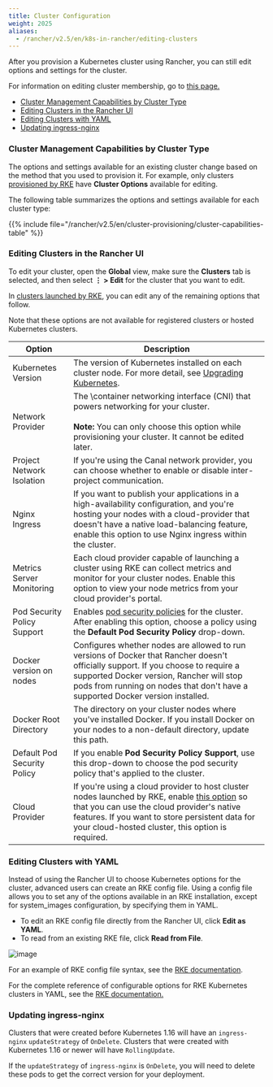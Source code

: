 ```yaml
---
title: Cluster Configuration
weight: 2025
aliases:
  - /rancher/v2.5/en/k8s-in-rancher/editing-clusters
---
```


After you provision a Kubernetes cluster using Rancher, you can still edit options and settings for the cluster.

For information on editing cluster membership, go to [this page.]({{<baseurl>}}/rancher/v2.5/en/cluster-admin/cluster-access/cluster-members)

- [Cluster Management Capabilities by Cluster Type](#cluster-management-capabilities-by-cluster-type)
- [Editing Clusters in the Rancher UI](#editing-clusters-in-the-rancher-ui)
- [Editing Clusters with YAML](#editing-clusters-with-yaml)
- [Updating ingress-nginx](#updating-ingress-nginx)

### Cluster Management Capabilities by Cluster Type

The options and settings available for an existing cluster change based on the method that you used to provision it. For example, only clusters [provisioned by RKE]({{<baseurl>}}/rancher/v2.5/en/cluster-provisioning/rke-clusters/) have **Cluster Options** available for editing.

The following table summarizes the options and settings available for each cluster type:

{{% include file="/rancher/v2.5/en/cluster-provisioning/cluster-capabilities-table" %}}

### Editing Clusters in the Rancher UI

To edit your cluster, open the **Global** view, make sure the **Clusters** tab is selected, and then select **&#8942; > Edit** for the cluster that you want to edit.

In [clusters launched by RKE]({{<baseurl>}}/rancher/v2.5/en/cluster-provisioning/rke-clusters/), you can edit any of the remaining options that follow.

Note that these options are not available for registered clusters or hosted Kubernetes clusters.

Option | Description |
---------|----------|
 Kubernetes Version | The version of Kubernetes installed on each cluster node. For more detail, see [Upgrading Kubernetes]({{<baseurl>}}/rancher/v2.5/en/cluster-admin/upgrading-kubernetes). |
 Network Provider | The \container networking interface (CNI) that powers networking for your cluster.<br/><br/>**Note:** You can only choose this option while provisioning your cluster. It cannot be edited later. |
 Project Network Isolation | If you're using the Canal network provider, you can choose whether to enable or disable inter-project communication. |
 Nginx Ingress | If you want to publish your applications in a high-availability configuration, and you're hosting your nodes with a cloud-provider that doesn't have a native load-balancing feature, enable this option to use Nginx ingress within the cluster. |
 Metrics Server Monitoring | Each cloud provider capable of launching a cluster using RKE can collect metrics and monitor for your cluster nodes. Enable this option to view your node metrics from your cloud provider's portal. |
 Pod Security Policy Support | Enables [pod security policies]({{<baseurl>}}/rancher/v2.5/en/admin-settings/pod-security-policies/) for the cluster. After enabling this option, choose a policy using the **Default Pod Security Policy** drop-down. |
 Docker version on nodes | Configures whether nodes are allowed to run versions of Docker that Rancher doesn't officially support. If you choose to require a supported Docker version, Rancher will stop pods from running on nodes that don't have a supported Docker version installed. |
 Docker Root Directory | The directory on your cluster nodes where you've installed Docker. If you install Docker on your nodes to a non-default directory, update this path. |
 Default Pod Security Policy | If you enable **Pod Security Policy Support**, use this drop-down to choose the pod security policy that's applied to the cluster. |
 Cloud Provider | If you're using a cloud provider to host cluster nodes launched by RKE, enable [this option]({{<baseurl>}}/rancher/v2.5/en/cluster-provisioning/rke-clusters/options/cloud-providers/) so that you can use the cloud provider's native features. If you want to store persistent data for your cloud-hosted cluster, this option is required.  |

### Editing Clusters with YAML

Instead of using the Rancher UI to choose Kubernetes options for the cluster, advanced users can create an RKE config file. Using a config file allows you to set any of the options available in an RKE installation, except for system_images configuration, by specifying them in YAML.

- To edit an RKE config file directly from the Rancher UI, click **Edit as YAML**.
- To read from an existing RKE file, click **Read from File**.

![image]({{<baseurl>}}/img/rancher/cluster-options-yaml.png)

For an example of RKE config file syntax, see the [RKE documentation]({{<baseurl>}}/rke/latest/en/example-yamls/).

For the complete reference of configurable options for RKE Kubernetes clusters in YAML, see the [RKE documentation.]({{<baseurl>}}/rke/latest/en/config-options/)

### Updating ingress-nginx

Clusters that were created before Kubernetes 1.16 will have an `ingress-nginx` `updateStrategy` of `OnDelete`. Clusters that were created with Kubernetes 1.16 or newer will have `RollingUpdate`.

If the `updateStrategy` of `ingress-nginx` is `OnDelete`, you will need to delete these pods to get the correct version for your deployment.